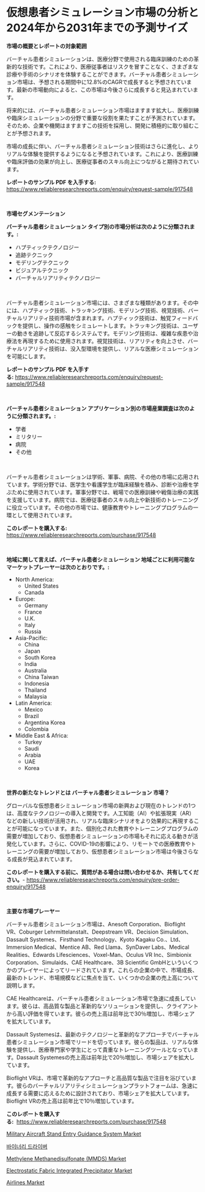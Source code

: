 <p><h1>仮想患者シミュレーション市場の分析と2024年から2031年までの予測サイズ</h1></p><p><strong>市場の概要とレポートの対象範囲</strong></p>
<p><p>バーチャル患者シミュレーションは、医療分野で使用される臨床訓練のための革新的な技術です。これにより、医療従事者はリスクを冒すことなく、さまざまな診療や手術のシナリオを体験することができます。バーチャル患者シミュレーション市場は、予想される期間中に12.8%のCAGRで成長すると予想されています。最新の市場動向によると、この市場は今後さらに成長すると見込まれています。</p><p>将来的には、バーチャル患者シミュレーション市場はますます拡大し、医療訓練や臨床シミュレーションの分野で重要な役割を果たすことが予測されています。そのため、企業や機関はますますこの技術を採用し、開発に積極的に取り組むことが予想されます。</p><p>市場の成長に伴い、バーチャル患者シミュレーション技術はさらに進化し、よりリアルな体験を提供するようになると予想されています。これにより、医療訓練や臨床評価の効果が向上し、医療従事者のスキル向上につながると期待されています。</p></p>
<p><strong>レポートのサンプル PDF を入手する:</strong> <a href="https://www.reliableresearchreports.com/enquiry/request-sample/917548">https://www.reliableresearchreports.com/enquiry/request-sample/917548</a></p>
<p>&nbsp;</p>
<p><strong>市場セグメンテーション</strong></p>
<p><strong>バーチャル患者シミュレーション タイプ別の市場分析は次のように分類されます。:</strong></p>
<p><ul><li>ハプティックテクノロジー</li><li>追跡テクニック</li><li>モデリングテクニック</li><li>ビジュアルテクニック</li><li>バーチャルリアリティテクノロジー</li></ul></p>
<p>&nbsp;</p>
<p><p>バーチャル患者シミュレーション市場には、さまざまな種類があります。その中には、ハプティック技術、トラッキング技術、モデリング技術、視覚技術、バーチャルリアリティ技術市場が含まれます。ハプティック技術は、触覚フィードバックを提供し、操作の感触をシミュレートします。トラッキング技術は、ユーザーの動きを追跡して反応するシステムです。モデリング技術は、複雑な疾患や治療法を再現するために使用されます。視覚技術は、リアリティを向上させ、バーチャルリアリティ技術は、没入型環境を提供し、リアルな医療シミュレーションを可能にします。</p></p>
<p><strong>レポートのサンプル PDF を入手する:</strong>&nbsp;<a href="https://www.reliableresearchreports.com/enquiry/request-sample/917548">https://www.reliableresearchreports.com/enquiry/request-sample/917548</a></p>
<p>&nbsp;</p>
<p><strong> バーチャル患者シミュレーション アプリケーション別の市場産業調査は次のように分類されます。:</strong></p>
<p><ul><li>学者</li><li>ミリタリー</li><li>病院</li><li>その他</li></ul></p>
<p>&nbsp;</p>
<p><p>バーチャル患者シミュレーションは学術、軍事、病院、その他の市場に応用されています。学術分野では、医学生や看護学生が臨床経験を積み、診断や治療を学ぶために使用されています。軍事分野では、戦場での医療訓練や戦傷治療の実践を支援しています。病院では、医療従事者のスキル向上や新技術のトレーニングに役立っています。その他の市場では、健康教育やトレーニングプログラムの一環として使用されています。</p></p>
<p><strong>このレポートを購入する:</strong>&nbsp; <a href="https://www.reliableresearchreports.com/purchase/917548">https://www.reliableresearchreports.com/purchase/917548</a></p>
<p>&nbsp;</p>
<p><strong>地域に関して言えば、バーチャル患者シミュレーション 地域ごとに利用可能なマーケットプレーヤーは次のとおりです。:</strong></p>
<p><ul>
    <li>
        North America:
        <ul>
            <li>United States</li>
            <li>Canada</li>
        </ul>
    </li>
    <li>
        Europe:
        <ul>
            <li>Germany</li>
            <li>France</li>
            <li>U.K.</li>
            <li>Italy</li>
            <li>Russia</li>
        </ul>
    </li>
    <li>
        Asia-Pacific:
        <ul>
            <li>China</li>
            <li>Japan</li>
            <li>South Korea</li>
            <li>India</li>
            <li>Australia</li>
            <li>China Taiwan</li>
            <li>Indonesia</li>
            <li>Thailand</li>
            <li>Malaysia</li>
        </ul>
    </li>
    <li>
        Latin America:
        <ul>
            <li>Mexico</li>
            <li>Brazil</li>
            <li>Argentina Korea</li>
            <li>Colombia</li>
        </ul>
    </li>
    <li>
        Middle East & Africa:
        <ul>
            <li>Turkey</li>
            <li>Saudi</li>
            <li>Arabia</li>
            <li>UAE</li>
            <li>Korea</li>
        </ul>
    </li>
    </ul></p>
<p>&nbsp;</p>
<p><strong>世界の新たなトレンドとは バーチャル患者シミュレーション 市場？</strong></p>
<p><p>グローバルな仮想患者シミュレーション市場の新興および現在のトレンドの1つは、高度なテクノロジーの導入と開発です。人工知能（AI）や拡張現実（AR）などの新しい技術が活用され、リアルな臨床シナリオをより効果的に再現することが可能になっています。また、個別化された教育やトレーニングプログラムの需要が増加しており、仮想患者シミュレーションの市場もそれに応える動きが活発化しています。さらに、COVID-19の影響により、リモートでの医療教育やトレーニングの需要が増加しており、仮想患者シミュレーション市場は今後さらなる成長が見込まれています。</p></p>
<p><strong>このレポートを購入する前に、質問がある場合は問い合わせるか、共有してください。</strong>- <a href="https://www.reliableresearchreports.com/enquiry/pre-order-enquiry/917548">https://www.reliableresearchreports.com/enquiry/pre-order-enquiry/917548</a></p>
<p>&nbsp;</p>
<p><strong>主要な市場プレーヤー</strong></p>
<p><p>バーチャル患者シミュレーション市場は、Anesoft Corporation、Bioflight VR、Coburger Lehrmittelanstalt、Deepstream VR、Decision Simulation、Dassault Systemes、Firsthand Technology、Kyoto Kagaku Co.、Ltd、Immersion Medical、Mentice AB、Red Llama、SynDaver Labs、Medical Realities、Edwards Lifesciences、Voxel-Man、Oculus VR Inc、Simbionix Corporation、Simulaids、CAE Healthcare、3B Scientific GmbHといういくつかのプレイヤーによってリードされています。これらの企業の中で、市場成長、最新のトレンド、市場規模などに焦点を当て、いくつかの企業の売上高について説明します。</p><p>CAE Healthcareは、バーチャル患者シミュレーション市場で急速に成長しています。彼らは、高品質な製品と革新的なソリューションを提供し、クライアントから高い評価を得ています。彼らの売上高は前年比で30％増加し、市場シェアを拡大しています。</p><p>Dassault Systemesは、最新のテクノロジーと革新的なアプローチでバーチャル患者シミュレーション市場でリードを切っています。彼らの製品は、リアルな体験を提供し、医療専門家や学生にとって貴重なトレーニングツールとなっています。Dassault Systemesの売上高は前年比で20％増加し、市場シェアを拡大しています。</p><p>Bioflight VRは、市場で革新的なアプローチと高品質な製品で注目を浴びています。彼らのバーチャルリアリティシミュレーションプラットフォームは、急速に成長する需要に応えるために設計されており、市場シェアを拡大しています。Bioflight VRの売上高は前年比で10％増加しています。</p></p>
<p><strong>このレポートを購入する:</strong>&nbsp;&nbsp;<a href="https://www.reliableresearchreports.com/purchase/917548">https://www.reliableresearchreports.com/purchase/917548</a></p>
<p><p><a href="https://angry-finch-aaf.notion.site/Military-Aircraft-Stand-Entry-Guidance-System-Market-Size-Share-Trends-Analysis-Report-By-Materia-fb0c8417d2d74dfd8df52b73b6774124">Military Aircraft Stand Entry Guidance System Market</a></p><p><a href="https://medium.com/@stephenarmstrong52/%EC%9D%B4%EC%A7%84-%EB%93%9C%EB%9D%BC%EC%9D%B4%EB%B2%84-%EC%8B%9C%EC%9E%A5-%ED%86%B5%EC%B0%B0-%EC%8B%9C%EC%9E%A5-%EB%8F%99%ED%96%A5-%EC%84%B1%EC%9E%A5-2024%EB%85%84%EB%B6%80%ED%84%B0-2031%EB%85%84%EA%B9%8C%EC%A7%80%EC%9D%98-%EC%98%88%EC%B8%A1-688d61e522b5">바이너리 드라이버</a></p><p><a href="https://github.com/shotows/Market-Research-Report-List-1/blob/main/methylene-methanedisulfonate-mmds-market.md">Methylene Methanedisulfonate (MMDS) Market</a></p><p><a href="https://github.com/Sinjinluong3e0awx2m195k76/Market-Research-Report-List-1/blob/main/electrostatic-fabric-integrated-precipitator-market.md">Electrostatic Fabric Integrated Precipitator Market</a></p><p><a href="https://view.publitas.com/reportprime-1/airlines-market-size-evaluating-its-market-trends-growth-and-projections-2024-2031/">Airlines Market</a></p></p>